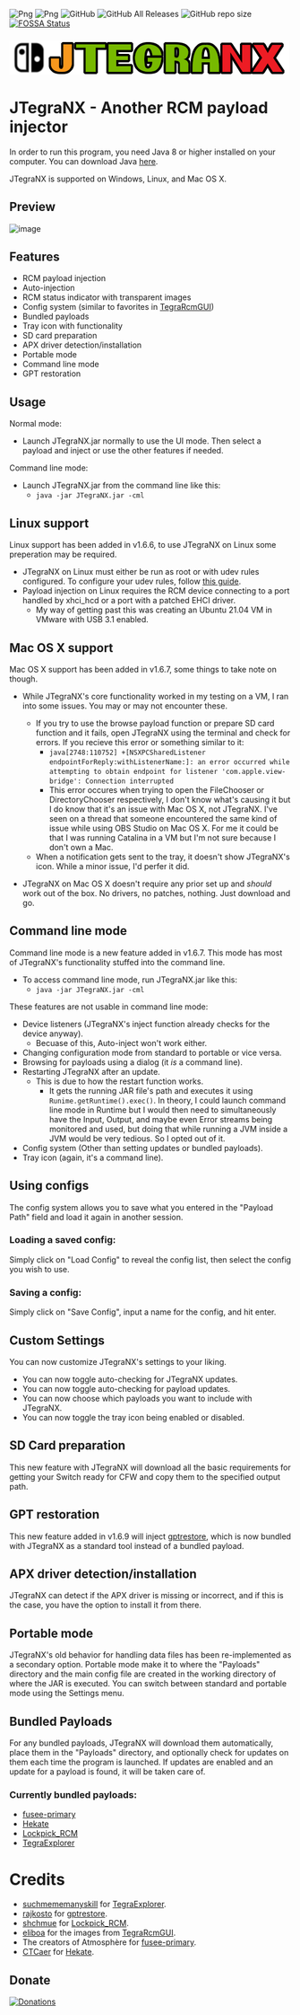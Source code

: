![Png](https://img.shields.io/badge/Platforms-Windows%20x86--x64%20Linux%20x86--x64%20Mac%20OS%20X%20x86--x64-green)
![Png](https://img.shields.io/badge/Latest%20release-1.6.9-green)
![GitHub](https://img.shields.io/badge/License-GPL--2.0%20or%20later-green)
![GitHub All Releases](https://img.shields.io/github/downloads/dylwedma11748/JTegraNX/total)
![GitHub repo size](https://img.shields.io/github/repo-size/dylwedma11748/JTegraNX)
[![FOSSA Status](https://app.fossa.com/api/projects/git%2Bgithub.com%2Fdylwedma11748%2FJTegraNX.svg?type=small)](https://app.fossa.com/projects/git%2Bgithub.com%2Fdylwedma11748%2FJTegraNX?ref=badge_small)
###
![Png](src/main/resources/images/banner.png)
# JTegraNX - Another RCM payload injector

In order to run this program, you need Java 8 or higher installed on your computer. You can download Java [here](https://www.java.com/en/).

JTegraNX is supported on Windows, Linux, and Mac OS X.

## Preview
![image](https://user-images.githubusercontent.com/32218999/125573024-25bb1802-c9df-40fe-9419-1857b755e5a9.png)

## Features
- RCM payload injection
- Auto-injection
- RCM status indicator with transparent images
- Config system (similar to favorites in [TegraRcmGUI](https://github.com/eliboa/TegraRcmGUI))
- Bundled payloads
- Tray icon with functionality
- SD card preparation
- APX driver detection/installation
- Portable mode
- Command line mode
- GPT restoration

## Usage
Normal mode:
- Launch JTegraNX.jar normally to use the UI mode. Then select a payload and inject or use the other features if needed.

Command line mode:
- Launch JTegraNX.jar from the command line like this:
  - `java -jar JTegraNX.jar -cml`

## Linux support
Linux support has been added in v1.6.6, to use JTegraNX on Linux some preperation may be required.
- JTegraNX on Linux must either be run as root or with udev rules configured. To configure your udev rules, follow [this guide](https://nh-server.github.io/switch-guide/extras/adding_udev/).
- Payload injection on Linux requires the RCM device connecting to a port handled by xhci_hcd or a port with a patched EHCI driver.
  - My way of getting past this was creating an Ubuntu 21.04 VM in VMware with USB 3.1 enabled.

## Mac OS X support
Mac OS X support has been added in v1.6.7, some things to take note on though.
- While JTegraNX's core functionality worked in my testing on a VM, I ran into some issues. You may or may not encounter these.
  - If you try to use the browse payload function or prepare SD card function and it fails, open JTegraNX using the terminal and check for errors. If you recieve this error or something similar to it:
    - `java[2748:110752] +[NSXPCSharedListener endpointForReply:withListenerName:]: an error occurred while attempting to obtain endpoint for listener 'com.apple.view-bridge': Connection interrupted`
    - This error occures when trying to open the FileChooser or DirectoryChooser respectively, I don't know what's causing it but I do know that it's an issue with Mac OS X, not JTegraNX. I've seen on a thread that someone encountered the same kind of issue while using OBS Studio on Mac OS X. For me it could be that I was running Catalina in a VM but I'm not sure because I don't own a Mac.
  - When a notification gets sent to the tray, it doesn't show JTegraNX's icon. While a minor issue, I'd perfer it did.

- JTegraNX on Mac OS X doesn't require any prior set up and *should* work out of the box. No drivers, no patches, nothing. Just download and go.

## Command line mode
Command line mode is a new feature added in v1.6.7. This mode has most of JTegraNX's functionality stuffed into the command line.
- To access command line mode, run JTegraNX.jar like this:
  - `java -jar JTegraNX.jar -cml`

These features are not usable in command line mode:
- Device listeners (JTegraNX's inject function already checks for the device anyway).
  - Becuase of this, Auto-inject won't work either.
- Changing configuration mode from standard to portable or vice versa.
- Browsing for payloads using a dialog (it *is* a command line).
- Restarting JTegraNX after an update.
  - This is due to how the restart function works.
    - It gets the running JAR file's path and executes it using `Runime.getRuntime().exec()`. In theory, I could launch command line mode in Runtime but I would then need to simultaneously have the Input, Output, and maybe even Error streams being monitored and used, but doing that while running a JVM inside a JVM would be very tedious. So I opted out of it.
 - Config system (Other than setting updates or bundled payloads).
 - Tray icon (again, it's a command line).

## Using configs
The config system allows you to save what you entered in the "Payload Path" field and load it again in another session.

### Loading a saved config:
Simply click on "Load Config" to reveal the config list, then select the config you wish to use.

### Saving a config:
Simply click on "Save Config", input a name for the config, and hit enter.

## Custom Settings
You can now customize JTegraNX's settings to your liking.
- You can now toggle auto-checking for JTegraNX updates.
- You can now toggle auto-checking for payload updates.
- You can now choose which payloads you want to include with JTegraNX.
- You can now toggle the tray icon being enabled or disabled.

## SD Card preparation
This new feature with JTegraNX will download all the basic requirements for getting your Switch ready for CFW and copy them to the specified output path.

## GPT restoration
This new feature added in v1.6.9 will inject [gptrestore](https://github.com/rajkosto/gptrestore), which is now bundled with JTegraNX as a standard tool instead of a bundled payload.

## APX driver detection/installation
JTegraNX can detect if the APX driver is missing or incorrect, and if this is the case, you have the option to install it from there.

## Portable mode
JTegraNX's old behavior for handling data files has been re-implemented as a secondary option. Portable mode make it to where the "Payloads" directory and the main config file are created in the working directory of where the JAR is executed. You can switch between standard and portable mode using the Settings menu.

## Bundled Payloads
For any bundled payloads, JTegraNX will download them automatically, place them in the "Payloads" directory, and optionally check for updates on them each time the program is launched. If updates are enabled and an update for a payload is found, it will be taken care of.

### Currently bundled payloads:
- [fusee-primary](https://github.com/Atmosphere-NX/Atmosphere/releases)
- [Hekate](https://github.com/CTCaer/hekate)
- [Lockpick_RCM](https://github.com/shchmue/Lockpick_RCM)
- [TegraExplorer](https://github.com/suchmememanyskill/TegraExplorer)

# Credits
- [suchmememanyskill](https://github.com/suchmememanyskill) for [TegraExplorer](https://github.com/suchmememanyskill/TegraExplorer).
- [rajkosto](https://github.com/rajkosto) for [gptrestore](https://github.com/rajkosto/gptrestore).
- [shchmue](https://github.com/shchmue) for [Lockpick_RCM](https://github.com/shchmue/Lockpick_RCM).
- [eliboa](https://github.com/eliboa) for the images from [TegraRcmGUI](https://github.com/eliboa/TegraRcmGUI).
- The creators of Atmosphère for [fusee-primary](https://github.com/Atmosphere-NX/Atmosphere/releases).
- [CTCaer](https://github.com/CTCaer) for [Hekate](https://github.com/CTCaer/hekate).

## Donate
[![Donations](https://www.paypalobjects.com/en_US/i/btn/btn_donateCC_LG.gif)](https://www.paypal.com/donate?business=2N3E52994D2KG&no_recurring=0&currency_code=USD)
